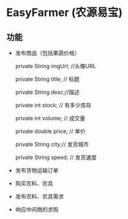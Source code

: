 # EasyFarmer (农源易宝)

## 功能

- 发布商品（包括果蔬价格）

    private String imgUrl; //头像URL

    private String title; // 标题

    private String desc;//描述

    private int stock; // 有多少库存

    private int volume; // 成交量

    private double price; // 单价

    private String city;// 发货城市

    private String speed; // 发货速度

- 发布货物运输订单
- 购买农料、农具
- 发布农料、农具需求
- 响应中间商的求购



